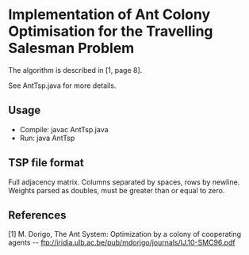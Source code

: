 # Implementation of Ant Colony Optimisation for the Travelling Salesman Problem #
 
The algorithm is described in [1, page 8].

See AntTsp.java for more details.

## Usage ##

- Compile: javac AntTsp.java
- Run: java AntTsp <TSP file>

## TSP file format ##

Full adjacency matrix. Columns separated by spaces, rows by newline.
Weights parsed as doubles, must be greater than or equal to zero.

## References ##

[1] M. Dorigo, The Ant System: Optimization by a colony of cooperating agents -- ftp://iridia.ulb.ac.be/pub/mdorigo/journals/IJ.10-SMC96.pdf

